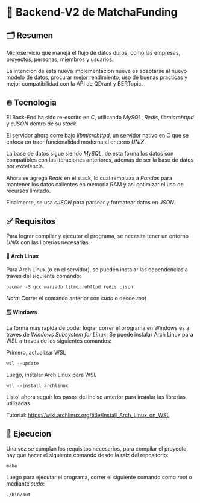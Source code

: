 # 🍵 Backend-V2 de MatchaFunding

## 🗂️ Resumen

Microservicio que maneja el flujo de datos duros, como las empresas, proyectos, personas,
miembros y usuarios.

La intencion de esta nueva implementacion nueva es adaptarse al nuevo modelo de datos,
procurar mejor rendimiento, uso de buenas practicas y mejor compatibilidad con la API
de QDrant y BERTopic.

## 🔥 Tecnologia

El Back-End ha sido re-escrito en _C_, utilizando _MySQL_, _Redis_, _libmicrohttpd_ y _cJSON_ dentro de su _stack_.

El servidor ahora corre bajo _libmicrohttpd_, un servidor nativo en C que se enfoca en traer funcionalidad moderna al entorno _UNIX_.

La base de datos sigue siendo _MySQL_, de esta forma los datos son compatibles con las iteraciones anteriores, ademas de ser la base de datos por excelencia.

Ahora se agrega _Redis_ en el stack, lo cual remplaza a _Pandas_ para mantener los datos calientes en memoria RAM y asi optimizar el uso de recursos limitado.

Finalmente, se usa _cJSON_ para parsear y formatear datos en _JSON_.

## ✅ Requisitos

Para lograr compilar y ejecutar el programa, se necesita tener un entorno _UNIX_ con las librerias necesarias.

#### 🐧 Arch Linux

Para Arch Linux (o en el servidor), se pueden instalar las dependencias a traves del siguiente comando:

```
pacman -S gcc mariadb libmicrohttpd redis cjson
```

*Nota*: Correr el comando anterior con _sudo_ o desde _root_

#### 🪟 Windows

La forma mas rapida de poder lograr correr el programa en Windows es a traves de _Windows Subsystem for Linux_. Se puede instalar Arch Linux para WSL a traves de los siguientes comandos:

Primero, actualizar WSL
```
wsl --update
```

Luego, instalar Arch Linux para WSL
```
wsl --install archlinux
```

Listo! ahora seguir los pasos del inciso anterior para instalar las librerias utilizadas.

Tutorial: https://wiki.archlinux.org/title/Install_Arch_Linux_on_WSL

## 🐍 Ejecucion

Una vez se cumplan los requisitos necesarios, para compilar el proyecto hay que hacer el siguiente comando desde la raiz del repositorio:

```
make
```

Luego para ejecutar el programa, correr el siguiente comando como _root_ o mediante _sudo_:

```
./bin/out
```
